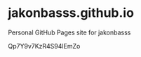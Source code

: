 # jakonbasss.github.io
Personal GitHub Pages site for jakonbasss








































































Qp7Y9v7KzR4S94lEmZo
